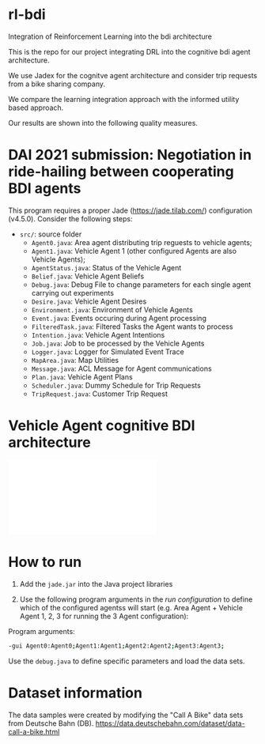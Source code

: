 # rl-bdi
Integration of Reinforcement Learning into the bdi architecture


This is the repo for our project integrating DRL into the cognitive bdi agent architecture.

We use Jadex for the cognitve agent architecture and consider trip requests from a bike sharing company. 

We compare the learning integration approach with the informed utility based approach. 

Our results are shown into the following quality measures.




# DAI 2021 submission: Negotiation in ride-hailing between cooperating BDI agents

This program requires a proper Jade (https://jade.tilab.com/) configuration (v4.5.0). Consider the following steps: 

- `src/`: source folder 
  - `Agent0.java`: Area agent distributing trip reguests to vehicle agents;
  - `Agent1.java`: Vehicle Agent 1 (other configured Agents are also Vehicle Agents);
  - `AgentStatus.java`: Status of the Vehicle Agent
  - `Belief.java`: Vehicle Agent Beliefs
  - `Debug.java`: Debug File to change parameters for each single agent carrying out experiments
  - `Desire.java`: Vehicle Agent Desires
  - `Environment.java`: Environment of Vehicle Agents
  - `Event.java`: Events occuring during Agent processing
  - `FilteredTask.java`: Filtered Tasks the Agent wants to process
  - `Intention.java`: Vehicle Agent Intentions
  - `Job.java`: Job to be processed by the Vehicle Agents
  - `Logger.java`: Logger for Simulated Event Trace
  - `MapArea.java`: Map Utilities
  - `Message.java`: ACL Message for Agent communications
  - `Plan.java`: Vehicle Agent Plans
  - `Scheduler.java`: Dummy Schedule for Trip Requests
  - `TripRequest.java`: Customer Trip Request 


# Vehicle Agent cognitive BDI architecture 

![BDI architecture](TrikeAgent_abstract.pdf)


# How to run

1. Add the `jade.jar` into the  Java project libraries

2. Use the following program arguments in the *run configuration* to define which of the configured agentss will start (e.g. Area Agent + Vehicle Agent 1, 2, 3 for running the 3 Agent configuration):

Program arguments:
```bash
-gui Agent0:Agent0;Agent1:Agent1;Agent2:Agent2;Agent3:Agent3;
```
Use the `debug.java` to define specific parameters and load the data sets.



# Dataset information

The data samples were created by modifying the "Call A Bike" data sets from Deutsche Bahn (DB).
https://data.deutschebahn.com/dataset/data-call-a-bike.html 










